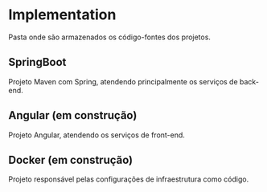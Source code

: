 # Implementation
Pasta onde são armazenados os código-fontes dos projetos. 
## SpringBoot
Projeto Maven com Spring, atendendo principalmente os serviços de back-end.
## Angular (em construção)
Projeto Angular, atendendo os serviços de front-end.
## Docker (em construção)
Projeto responsável pelas configurações de infraestrutura como código.
